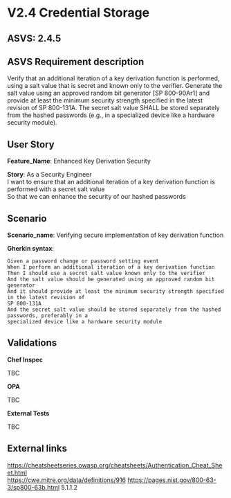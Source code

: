 # V2.4 Credential Storage

## ASVS: 2.4.5

## ASVS Requirement description

Verify that an additional iteration of a key derivation function
is performed, using a salt value that is secret and known only to
the verifier. Generate the salt value using an approved random bit
generator [SP 800-90Ar1] and provide at least the minimum security
strength specified in the latest revision of SP 800-131A. The
secret salt value SHALL be stored separately from the hashed
passwords (e.g., in a specialized device like a hardware security
module).

## User Story

**Feature_Name**: Enhanced Key Derivation Security

**Story**:
As a Security Engineer\
I want to ensure that an additional iteration of a key derivation function is performed with a 
secret salt value\
So that we can enhance the security of our hashed passwords

## Scenario

**Scenario_name**: Verifying secure implementation of key derivation function

**Gherkin syntax**:

```gherkin
Given a password change or password setting event
When I perform an additional iteration of a key derivation function
Then I should use a secret salt value known only to the verifier
And the salt value should be generated using an approved random bit generator
And it should provide at least the minimum security strength specified in the latest revision of 
SP 800-131A
And the secret salt value should be stored separately from the hashed passwords, preferably in a 
specialized device like a hardware security module
```

## Validations

**Chef Inspec**

TBC

**OPA**

TBC

**External Tests**

TBC

## External links

<https://cheatsheetseries.owasp.org/cheatsheets/Authentication_Cheat_Sheet.html> \
<https://cwe.mitre.org/data/definitions/916>
<https://pages.nist.gov/800-63-3/sp800-63b.html> 5.1.1.2

